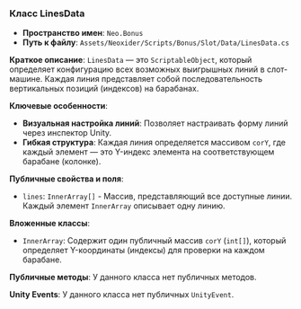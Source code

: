 ﻿### Класс LinesData
- **Пространство имен**: `Neo.Bonus`
- **Путь к файлу**: `Assets/Neoxider/Scripts/Bonus/Slot/Data/LinesData.cs`

**Краткое описание**:
`LinesData` — это `ScriptableObject`, который определяет конфигурацию всех возможных выигрышных линий в слот-машине. Каждая линия представляет собой последовательность вертикальных позиций (индексов) на барабанах.

**Ключевые особенности**:
- **Визуальная настройка линий**: Позволяет настраивать форму линий через инспектор Unity.
- **Гибкая структура**: Каждая линия определяется массивом `corY`, где каждый элемент — это Y-индекс элемента на соответствующем барабане (колонке).

**Публичные свойства и поля**:
- `lines`: `InnerArray[]` - Массив, представляющий все доступные линии. Каждый элемент `InnerArray` описывает одну линию.

**Вложенные классы**:
- `InnerArray`: Содержит один публичный массив `corY` (`int[]`), который определяет Y-координаты (индексы) для проверки на каждом барабане.

**Публичные методы**:
У данного класса нет публичных методов.

**Unity Events**:
У данного класса нет публичных `UnityEvent`.
